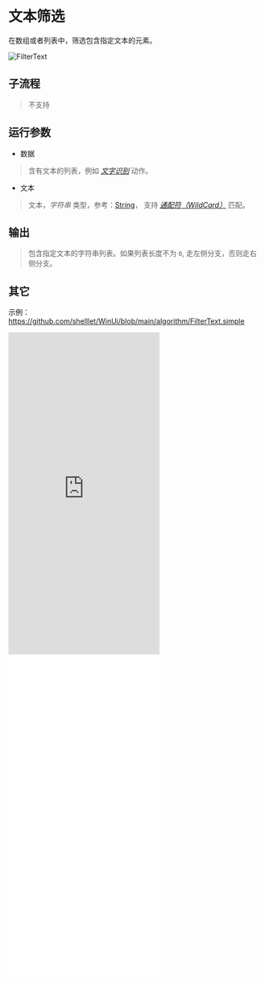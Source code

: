 # 文本筛选
在数组或者列表中，筛选包含指定文本的元素。

![FilterText](./images/02.png ':size=90%')

## 子流程

> 不支持

## 运行参数

* 数据 
>   含有文本的列表，例如 [*文字识别*](./actions/ai/ImageOCR.md) 动作。
  
* 文本
> 文本，*字符串* 类型，参考：[String](./types/String.md)， 支持 [*通配符（WildCard）*](./introduction/process/wildcard.md) 匹配。

## 输出

> 包含指定文本的字符串列表。如果列表长度不为 `0`, 走左侧分支，否则走右侧分支。


## 其它

示例：https://github.com/shelllet/WinUi/blob/main/algorithm/FilterText.simple

<iframe type="text/html" height="640px" src="https://www.youtube.com/embed/2e18NMu-8Gs" frameborder="0"></iframe>

<iframe src="//player.bilibili.com/player.html?bvid=BV1i9ywYDEET&page=1&autoplay=0" height='640px' scrolling="no" frameborder="no" framespacing="0" allowfullscreen="true"></iframe>
